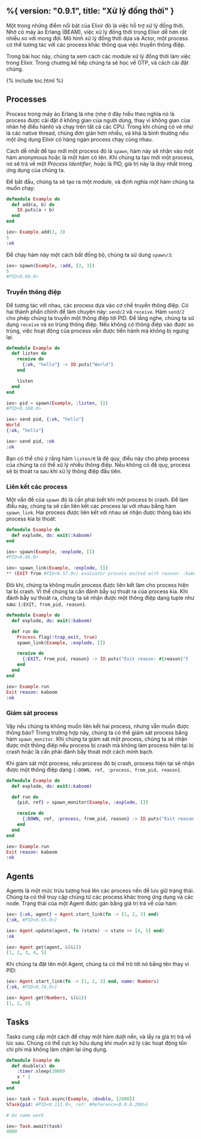 %{
  version: "0.9.1",
  title: "Xử lý đồng thời"
}
---

Một trong những điểm nổi bật của Elixir đó là việc hỗ trợ xử lý đồng thời. Nhờ có máy ảo Erlang (BEAM), việc xử lý đồng thời trong Elixir dễ hơn rất nhiều so với mong đợi. Mô hình xử lý đồng thời dựa và Actor, một process có thể tương tác với các process khác thông qua việc truyền thông điệp.

Trong bài học này, chúng ta xem cách các module xử lý đồng thời làm việc trong Elixir. Trong chương kế tiếp chúng ta sẽ học về OTP, và cách cài đặt chúng.


{% include toc.html %}

## Processes

Process trong máy ảo Erlang là nhẹ (nhẹ ở đây hiểu theo nghĩa nó là process được cài đặt ở không gian của người dùng, thay vì không gian của nhân hệ điều hành) và chạy trên tất cả các CPU. Trong khi chúng có vẻ như là các native thread, chúng đơn giản hơn nhiều, và khá là bình thường nếu một ứng dụng Elixir có hàng ngàn process chạy cùng nhau.

Cách dễ nhất để tạo mới một process đó là `spawn`, hàm này sẽ nhận vào một hàm anonymous hoặc là một hàm có tên. Khi chúng ta tạo mới một process, nó sẽ trả về một _Process Identifier_, hoặc là PID, giá trị này là duy nhất trong ứng dụng của chúng ta.

Để bắt đầu, chúng ta sẽ tạo ra một module, và định nghĩa một hàm chúng ta muốn chạy:

```elixir
defmodule Example do
  def add(a, b) do
    IO.puts(a + b)
  end
end

iex> Example.add(2, 3)
5
:ok
```

Để chạy hàm này một cách bất đồng bộ, chúng ta sử dung `spawn/3`:

```elixir
iex> spawn(Example, :add, [2, 3])
5
#PID<0.80.0>
```

### Truyền thông điệp

Để tương tác với nhau, các process dựa vào cơ chế truyền thông điệp. Có hai thành phần chính để làm chuyện này: `send/2` và `receive`. Hàm `send/2` cho phép chúng ta truyền một thông điệp tới PID. Để lắng nghe, chúng ta sử dụng `receive` và so trùng thông điệp. Nếu không có thông điệp vào được so trùng, việc hoạt động của process vẫn được tiến hành mà không bị ngưng lại.

```elixir
defmodule Example do
  def listen do
    receive do
      {:ok, "hello"} -> IO.puts("World")
    end

    listen
  end
end

iex> pid = spawn(Example, :listen, [])
#PID<0.108.0>

iex> send pid, {:ok, "hello"}
World
{:ok, "hello"}

iex> send pid, :ok
:ok
```

Bạn có thể chú ý rằng hàm `listen/0` là đệ quy, điều này cho phép process của chúng ta có thể xử lý nhiều thông điệp. Nếu không có đệ quy, process sẽ bị thoát ra sau khi xử lý thông điệp đầu tiên.

### Liên kết các process

Một vấn đề của `spawn` đó là cần phải biết khi một process bị crash. Để làm điều này, chúng ta sẽ cần liên kết các process lại với nhau bằng hàm `spawn_link`. Hai process được liên kết với nhau sẽ nhận được thông báo khi process kia bị thoát:

```elixir
defmodule Example do
  def explode, do: exit(:kaboom)
end

iex> spawn(Example, :explode, [])
#PID<0.66.0>

iex> spawn_link(Example, :explode, [])
** (EXIT from #PID<0.57.0>) evaluator process exited with reason: :kaboom
```

Đôi khi, chúng ta không muốn process được liên kết làm cho process hiện tại bị crash. Vì thế chúng ta cần đánh bẫy sự thoát ra của process kia. Khi đánh bẫy sự thoát ra, chúng ta sẽ nhận được một thông điệp dạng tuple như sau: `{:EXIT, from_pid, reason}`.

```elixir
defmodule Example do
  def explode, do: exit(:kaboom)

  def run do
    Process.flag(:trap_exit, true)
    spawn_link(Example, :explode, [])

    receive do
      {:EXIT, from_pid, reason} -> IO.puts("Exit reason: #{reason}")
    end
  end
end

iex> Example.run
Exit reason: kaboom
:ok
```

### Giám sát process

Vậy nếu chúng ta không muốn liên kết hai process, nhưng vẫn muốn được thông báo? Trong trường hợp này, chúng ta có thể giám sát process bằng hàm `spawn_monitor`. Khi chúng ta giám sát một process, chúng ta sẽ nhận được một thông điệp nếu process bị crash mà không làm process hiện tại bị crash hoặc là cần phải đánh bẫy thoát một cách minh bạch.

Khi giám sát một process, nếu process đó bị crash, process hiện tại sẽ nhận được một thông điệp dạng `{:DOWN, ref, :process, from_pid, reason}`.

```elixir
defmodule Example do
  def explode, do: exit(:kaboom)

  def run do
    {pid, ref} = spawn_monitor(Example, :explode, [])

    receive do
      {:DOWN, ref, :process, from_pid, reason} -> IO.puts("Exit reason: #{reason}")
    end
  end
end

iex> Example.run
Exit reason: kaboom
:ok
```

## Agents

Agents là một mức trừu tượng hoá lên các process nền để lưu giữ trạng thái. Chúng ta có thể truy cập chúng từ các process khác trong ứng dụng và các node. Trạng thái của một Agent được gán bằng giá trị trả về của hàm:

```elixir
iex> {:ok, agent} = Agent.start_link(fn -> [1, 2, 3] end)
{:ok, #PID<0.65.0>}

iex> Agent.update(agent, fn (state) -> state ++ [4, 5] end)
:ok

iex> Agent.get(agent, &(&1))
[1, 2, 3, 4, 5]
```

Khi chúng ta đặt tên một Agent, chúng ta có thể trỏ tới nó bằng tên thay vì PID:

```elixir
iex> Agent.start_link(fn -> [1, 2, 3] end, name: Numbers)
{:ok, #PID<0.74.0>}

iex> Agent.get(Numbers, &(&1))
[1, 2, 3]
```

## Tasks

Tasks cung cấp một cách để chạy một hàm dưới nền, và lấy ra giá trị trả về lúc sau. Chúng có thể cực kỳ hữu dụng khi muốn xử lý các hoạt động tốn chi phí mà không làm chậm lại ứng dụng.


```elixir
defmodule Example do
  def double(x) do
    :timer.sleep(2000)
    x * 2
  end
end

iex> task = Task.async(Example, :double, [2000])
%Task{pid: #PID<0.111.0>, ref: #Reference<0.0.8.200>}

# Do some work

iex> Task.await(task)
4000
```
